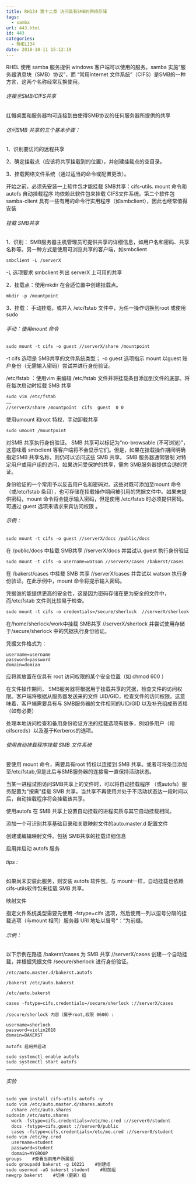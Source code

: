 ```yaml
---
title: RH134 第十二章 访问具有SMB的网络存储
tags:
  - samba
url: 443.html
id: 443
categories:
  - RHEL134
date: 2018-10-11 15:12:19
---
```


RHEL 使用 samba 服务提供 windows 客户端可以使用的服务。samba 实施“服务器消息块（SMB）协议”，而 “常用Internet 文件系统”（CIFS）是SMB的一种方言，这两个名称经常互换使用。  

###### 连接至SMB/CIFS共享

红帽桌面和服务器均可连接到由使得SMB协议的任何服务器所提供的共享

###### 访问SMB 共享的三个基本步骤：

1、识别要访问的远程共享

2、确定挂载点（应该将共享挂载到的位置），并创建挂载点的空目录。

3、挂载网络文件系统（通过适当的命令或配置更改）。

开始之前，必须先安装一上软件包才能挂载 SMB共享：cifs-utils. mount 命令和autofs 自动挂载程序 均依赖此软件包来挂载 CIFS文件系统。第二个软件包 samba-client 具有一些有用的命令行实用程序（如smbclient），因此也经常值得安装

###### 挂载 SMB共享

1、识别： SMB服务器主机管理员可提供共享的详细信息，如用户名和密码、共享名称等。另一种方式是使用可浏览共享的客户端，如smbclient 
```sh
smbclient -L /serverX
```
-L 选项要求 smbclient 列出 serverX 上可用的共享

2、挂载点：使用mkdir 在合适位置中创建挂载点。
```sh
mkdir -p /mountpoint
```
3、挂载： 手动挂载，或并入 /etc/fstab 文件中，为任一操作切换到root 或使用sudo 

###### 手动：使用mount 命令
```sh
sudo mount -t cifs -o guest //serverX/share /mountpoint
```
-t cifs 选项是 SMB共享的文件系统类型； -o guest 选项指示 mount 以guest 账户身份（无需输入密码）尝试并进行身份验证。

/etc/fstab ：使用vim 来编辑 /etc/fstab 文件并将挂载条目添加到文件的底部。将在每次启动时挂载 SMB 共享
```sh
sudo vim /etc/fstab 
……
//serverX/share /mountpoint  cifs  guest  0 0
```
使用umount 和root 特权，手动卸载共享
```sh
sudo umount /mountpoint
```
对SMB 共享执行身份验证。 SMB 共享可以标记为“no-browsable (不可浏览)”，这意味着 smbclient 等客户端将不会显示它们。但是，如果在挂载操作期间明确指定SMB 共享名称，则仍可以访问这些 SMB 共享。 SMB 服务器通常限制 对特定用户或用户组的访问，如果访问受保护的共享，需向 SMB服务器提供合适的凭证。

身份验证的一个常用予以反击用户名和密码对。这些对既可添加至mount 命令（或/etc/fstab 条目），也可存储在挂载操作期间被引用的凭据文件中。如果未提供密码，mount 命令将会提示输入密码，但是使用 /etc/fstab 时必须提供密码。可通过 guest 选项来请求来宾访问权限 。

###### 示例：
```sh
sudo mount -t cifs -o guest //serverX/docs /public/docs
```
在 /public/docs 中挂载 SMB共享 //serverX/docs 并尝试以 guest 执行身份验证
```sh
sudo mount -t cifs -o username=watson //serverX/cases /bakerst/cases
```
在 /bakerst/cases 中挂载 SMB 共享 //serverX/cases 并尝试以 watson 执行身份验证。在此示例中，mount 命令将提示输入密码。

凭据谁的能提供更高的安全性，这是因为密码存储在更为安全的文件中，而/etc/fstab 文件则比较易于检查。
```sh
sudo mount -t cifs -o credentials=/secure/sherlock  //serverX/sherlook /home/sherlock/work
```
在/home/sherlock/work中挂载 SMB共享 //serverX/sherlock 并尝试使用存储于/secure/sherlock 中的凭据执行身份验证。

凭据文件格式为：
```
username=username
password=password
domain=domian
```
应将其放置在仅具有 root 访问权限的某个安全位置（如 chmod 600 ）

在文件操作期间， SMB服务器将根据用于挂载共享的凭据，检查文件的访问权限。客户端将根据从服务器发送来的文件 UID/GID，检查文件的访问权限。这意味着，客户端需要具有与 SMB服务器的文件相同的UID/GID 以及补充组成员资格（如有必要）

处理本地访问检查和备用身份验证方法的挂载选项有很多，例如多用户（和cifscreds）以及基于Kerberos的选项。

###### 使用自动挂载程序挂载 SMB 文件系统  

要使用 mount 命令，需要具有root 特权以连接到 SMB 共享。或者可将条目添加至/etc/fstab,但是此后与SMB服务器的连接需一直保持活动状态。

当某一进程试图访问SMB共享上的文件时，可以将自动挂载程序 （或autofs）服务配置为“按需”挂载 SMB 共享。当共享不再使用并处于不活动状态达一段时间以后，自动挂载程序将会挂载该共享。

使用autofs 在 SMB 共享上设置自动挂载的进程实质与其它自动挂载相同。

添加一个可识别共享基础目录和关联映射文件的auto.master.d 配置文件

创建或编辑映射文件。包括 SMB共享的挂载详细信息

启用并启动 autofs 服务

###### tips :

如果尚未安装此服务，则安装 autofs 软件包，与 mount一样，自动挂载也依赖 cifs-utils软件包来挂载 SMB 共享。

映射文件

指定文件系统类型需要先使用 -fstype=cifs 选项，然后使用一列以逗号分隔的挂载选项（与mount 相同）服务器 URI 地址以冒号“：”为前缀。

###### 示例：

以下示例在路径 /bakerst/cases 为 SMB 共享 //serverX/cases 创建一个自动挂载，并根据凭据文件 /secure/sherlock 进行身份验证。
```
/etc/auto.master.d/bakerst.autofs

/bakerst /etc/auto.bakerst

/etc/auto.bakerst

cases -fstype=cifs,credentials=/secure/sherlock ://serverX/cases

/secure/sherlock 内容（属于root,权限 0600）:

username=sherlock
password=violin2018
domain=BAKERST

autofs 启用并启动

sudo systemctl enable autofs
sudo systemctl start autofs
```
* * *

###### 实验
```sh
sudo yum install cifs-utils autofs -y
sudo vim /etc/auto.master.d/shares.autofs
  /share /etc/auto.shares
sudovim /etc/auto.shares
  work -fstype=cifs,credentials=/etc/me.cred ://server0/student
  docs -fstype=cifs,guest ://server0/public
  cases -fstype=cifs,credentials=/etc/me.cred ://server0/student
sudo vim /etc/my.cred
  username=student
  password=student
  domain=MYGROUP
groups    #查看当前用户所属组
sudo groupadd bakerst -g 10221    #创建组
sudo usermod -aG bakerst student    #附加组
newgrp bakerst    #切换（更新）组
```

